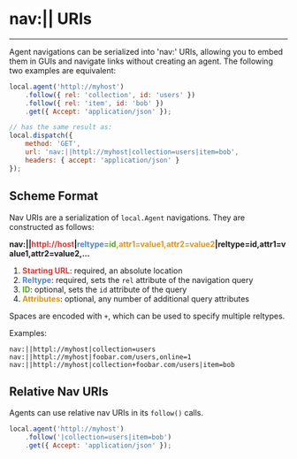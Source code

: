 nav:|| URIs
===========

---

Agent navigations can be serialized into 'nav:' URIs, allowing you to embed them in GUIs and navigate links without creating an agent. The following two examples are equivalent:

```javascript
local.agent('httpl://myhost')
    .follow({ rel: 'collection', id: 'users' })
    .follow({ rel: 'item', id: 'bob' })
    .get({ Accept: 'application/json' });

// has the same result as:
local.dispatch({
	method: 'GET',
	url: 'nav:||httpl://myhost|collection=users|item=bob',
	headers: { accept: 'application/json' }
});
```

## Scheme Format

Nav URIs are a serialization of `local.Agent` navigations. They are constructed as follows:

<strong>nav:||<span style="color: rgb(216, 56, 56)">httpl://host</span>|<span style="color: rgb(81, 129, 201)">reltype</span><span style="color: rgb(81, 160, 37)">=id</span><span style="color: rgb(216, 149, 31)">,attr1=value1,attr2=value2</span>|reltype=id,attr1=value1,attr2=value2,...</strong>

 1. <strong style="color: rgb(216, 56, 56)">Starting URL</strong>: required, an absolute location
 2. <strong style="color: rgb(81, 129, 201)">Reltype</strong>: required, sets the `rel` attribute of the navigation query
 3. <strong style="color: rgb(81, 160, 37)">ID</strong>: optional, sets the `id` attribute of the query
 4. <strong style="color: rgb(216, 149, 31)">Attributes</strong>: optional, any number of additional query attributes

Spaces are encoded with `+`, which can be used to specify multiple reltypes.

Examples:

```
nav:||httpl://myhost|collection=users
nav:||httpl://myhost|foobar.com/users,online=1
nav:||httpl://myhost|collection+foobar.com/users|item=bob
```

## Relative Nav URIs

Agents can use relative nav URIs in its `follow()` calls.

```javascript
local.agent('httpl://myhost')
	.follow('|collection=users|item=bob')
	.get({ Accept: 'application/json' });
```